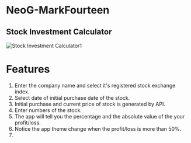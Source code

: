 # NeoG-MarkFourteen
## Stock Investment Calculator

![Stock Investment Calculator1](https://user-images.githubusercontent.com/96565022/193990630-67cf9ca8-4926-4acf-a5dd-e5b416e40c8a.png)


# Features

1. Enter the company name and select it's registered stock exchange index.
2. Select date of initial purchase date of the stock.
3. Initial purchase and current price of stock is generated by API.
4. Enter numbers of the stock.
5. The app will tell you the percentage and the absolute value of the your profit/loss.
6. Notice the app theme change when the profit/loss is more than 50%.
7. 

